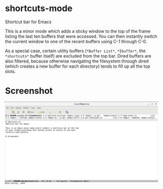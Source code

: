 # shortcuts-mode
Shortcut bar for Emacs

This is a minor mode which adds a sticky window to the top of the
frame listing the last ten buffers that were accessed.  You can then
instantly switch the current window to one of the recent buffers using
C-1 through C-0.

As a special case, certain utility buffers (`*Buffer List*`, `*Ibuffer*`,
the `*shortcuts*` buffer itself) are excluded from the top bar.  Dired
buffers are also filtered, because otherwise navigating the filesystem
through dired (which creates a new buffer for each directory) tends to
fill up all the top slots.

# Screenshot

![shortcuts screenshot](shortcuts-screenshot.png)
